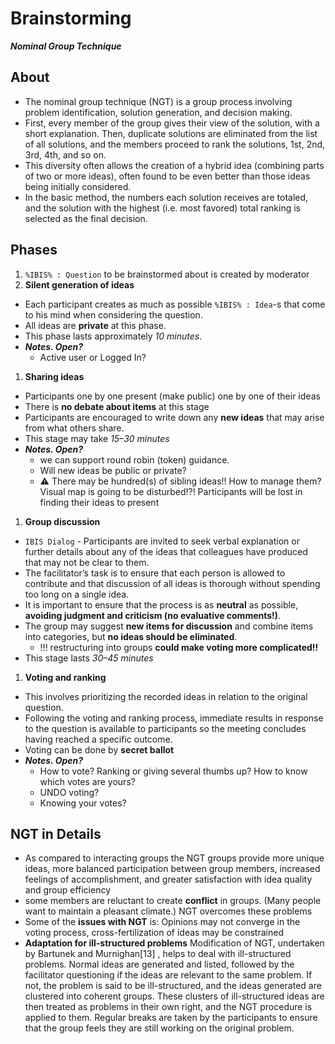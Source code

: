 # Brainstorming

_**Nominal Group Technique**_

## About
+ The nominal group technique (NGT) is a group process involving problem identification, solution generation, and decision making.
+ First, every member of the group gives their view of the solution, with a short explanation. Then, duplicate solutions are eliminated from the list of all solutions, and the members proceed to rank the solutions, 1st, 2nd, 3rd, 4th, and so on.
+ This diversity often allows the creation of a hybrid idea (combining parts of two or more ideas), often found to be even better than those ideas being initially considered.
+ In the basic method, the numbers each solution receives are totaled, and the solution with the highest (i.e. most favored) total ranking is selected as the final decision.

## Phases
1. `%IBIS% : Question` to be brainstormed about is created by moderator
1. **Silent generation of ideas**
  + Each participant creates as much as possible `%IBIS% : Idea`-s that come to his mind when considering the question.
  + All ideas are **private** at this phase.
  + This phase lasts approximately _10 minutes_.
  + _**Notes. Open?**_
    + Active user or Logged In?
1. **Sharing ideas**
  + Participants one by one present (make public) one by one of their ideas
  + There is **no debate about items** at this stage
  + Participants are encouraged to write down any **new ideas** that may arise from what others share.
  + This stage may take _15–30 minutes_
  + _**Notes. Open?**_
    + we can support round robin (token) guidance.
    + Will new ideas be public or private?
    + :warning: There may be hundred(s) of sibling ideas!! How to manage them? Visual map is going to be disturbed!?! Participants will be lost in finding their ideas to present
1. **Group discussion**
  + `IBIS Dialog` - Participants are invited to seek verbal explanation or further details about any of the ideas that colleagues have produced that may not be clear to them.
  + The facilitator’s task is to ensure that each person is allowed to contribute and that discussion of all ideas is thorough without spending too long on a single idea.
  + It is important to ensure that the process is as **neutral** as possible, **avoiding judgment and criticism (no evaluative comments!)**.
  + The group may suggest **new items for discussion** and combine items into categories, but **no ideas should be eliminated**.
    + !!! restructuring into groups **could make voting more complicated!!**
  + This stage lasts _30–45 minutes_
1. **Voting and ranking**
  + This involves prioritizing the recorded ideas in relation to the original question.
  + Following the voting and ranking process, immediate results in response to the question is available to participants so the meeting concludes having reached a specific outcome.
  + Voting can be done by **secret ballot**
  + _**Notes. Open?**_
    + How to vote? Ranking or giving several thumbs up? How to know which votes are yours?
    + UNDO voting?
    + Knowing your votes?

## NGT in Details
+ As compared to interacting groups the NGT groups provide more unique ideas, more balanced participation between group members, increased feelings of accomplishment, and greater satisfaction with idea quality and group efficiency
+ some members are reluctant to create **conflict** in groups. (Many people want to maintain a pleasant climate.) NGT overcomes these problems
+ Some of the **issues with NGT** is: Opinions may not converge in the voting process, cross-fertilization of ideas may be constrained
+ **Adaptation for ill-structured problems**
Modification of NGT, undertaken by Bartunek and Murnighan[13] , helps to deal with ill-structured problems. Normal ideas are generated and listed, followed by the facilitator questioning if the ideas are relevant to the same problem. If not, the problem is said to be ill-structured, and the ideas generated are clustered into coherent groups. These clusters of ill-structured ideas are then treated as problems in their own right, and the NGT procedure is applied to them. Regular breaks are taken by the participants to ensure that the group feels they are still working on the original problem.
